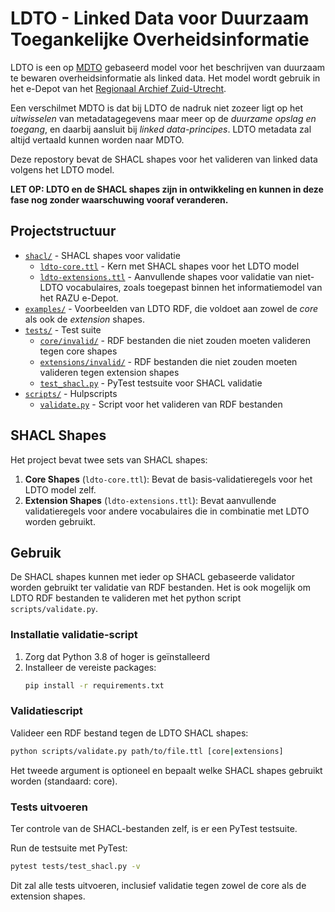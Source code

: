 # LDTO - Linked Data voor Duurzaam Toegankelijke Overheidsinformatie

LDTO is een op [MDTO](https://www.nationaalarchief.nl/archiveren/mdto) gebaseerd model voor het beschrijven van duurzaam te bewaren overheidsinformatie als linked data. Het model wordt gebruik in het e-Depot van het [Regionaal Archief Zuid-Utrecht](https://www.razu.nl/).

Een verschilmet MDTO is dat bij LDTO de nadruk niet zozeer ligt op het *uitwisselen* van metadatagegevens maar meer op de *duurzame opslag en toegang*, en daarbij aansluit bij *linked data-principes*. LDTO metadata zal altijd vertaald kunnen worden naar MDTO.

Deze repostory bevat de SHACL shapes voor het valideren van linked data volgens het LDTO model.

**LET OP: LDTO en de SHACL shapes zijn in ontwikkeling en kunnen in deze fase nog zonder waarschuwing vooraf veranderen.**


## Projectstructuur

- [`shacl/`](shacl/) - SHACL shapes voor validatie
  - [`ldto-core.ttl`](shacl/ldto-core.ttl) - Kern met SHACL shapes voor het LDTO model
  - [`ldto-extensions.ttl`](shacl/ldto-extensions.ttl) - Aanvullende shapes voor validatie van niet-LDTO vocabulaires, zoals toegepast binnen het informatiemodel van het RAZU e-Depot.
- [`examples/`](examples/) - Voorbeelden van LDTO RDF, die voldoet aan zowel de *core* als ook de *extension* shapes.
- [`tests/`](tests/) - Test suite
  - [`core/invalid/`](tests/core/invalid/) - RDF bestanden die niet zouden moeten valideren tegen core shapes
  - [`extensions/invalid/`](tests/extensions/invalid/) - RDF bestanden die niet zouden moeten valideren tegen extension shapes
  - [`test_shacl.py`](tests/test_shacl.py) - PyTest testsuite voor SHACL validatie
- [`scripts/`](scripts/) - Hulpscripts
  - [`validate.py`](scripts/validate.py) - Script voor het valideren van RDF bestanden

## SHACL Shapes

Het project bevat twee sets van SHACL shapes:

1. **Core Shapes** (`ldto-core.ttl`): Bevat de basis-validatieregels voor het LDTO model zelf.
2. **Extension Shapes** (`ldto-extensions.ttl`): Bevat aanvullende validatieregels voor andere vocabulaires die in combinatie met LDTO worden gebruikt.

## Gebruik

De SHACL shapes kunnen met ieder op SHACL gebaseerde validator worden gebruikt ter validatie van RDF bestanden. Het is ook mogelijk om LDTO RDF bestanden te valideren met het python script `scripts/validate.py`.

### Installatie validatie-script

1. Zorg dat Python 3.8 of hoger is geïnstalleerd
2. Installeer de vereiste packages:
   ```bash
   pip install -r requirements.txt
   ```

### Validatiescript

Valideer een RDF bestand tegen de LDTO SHACL shapes:

```bash
python scripts/validate.py path/to/file.ttl [core|extensions]
```

Het tweede argument is optioneel en bepaalt welke SHACL shapes gebruikt worden (standaard: core).

### Tests uitvoeren

Ter controle van de SHACL-bestanden zelf, is er een PyTest testsuite.

Run de testsuite met PyTest:

```bash
pytest tests/test_shacl.py -v
```

Dit zal alle tests uitvoeren, inclusief validatie tegen zowel de core als de extension shapes.
